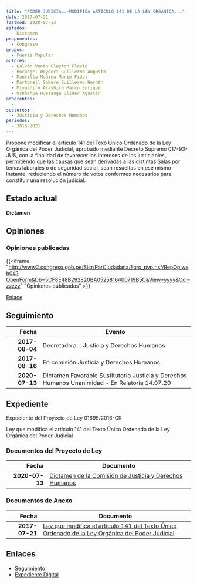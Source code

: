 ```yaml
---
title: "PODER JUDICIAL.-MODIFICA ARTÍCULO 141 DE LA LEY ORGÁNICA..."
date: 2017-07-21
lastmod: 2020-07-13
estados: 
  - Dictamen
proponentes: 
  - Congreso
grupos: 
  - Fuerza Popular
autores: 
  - Galván Vento Clayton Flavio
  - Bocangel Weydert Guillermo Augusto
  - Mantilla Medina Mario Fidel
  - Martorell Sobero Guillermo Hernán
  - Miyashiro Arashiro Marco Enrique
  - Ushñahua Huasanga Glider Agustín
adherentes: 
  - 
sectores: 
  - Justicia y Derechos Humanos
periodos: 
  - 2016-2021
---
```


Propone modificar el artículo 141 del Texo Único Ordenado de la Ley Orgánica del Poder Judicial, aprobado mediante Decreto Supremo 017-93-JUS, con la finalidad de favorecer los intereses de los justiciables, permitiendo que las causas que sean derivadas a las distintas Salas por temas laborales o de seguridad social, sean resueltas en ese mismo instante, reduciendo el número de votos conformes necesarios para constituir una resolución judicial.


## Estado actual

**Dictamen**

## Opiniones

### Opiniones publicadas

{{<iframe "http://www2.congreso.gob.pe/Sicr/ParCiudadana/Foro_pvp.nsf/RepOpiweb04?OpenForm&Db=5CF8E48B292820BA0525816400719B5C&View=yyyy&Col=zzzzz" "Opiniones publicadas" >}}

[Enlace](http://www2.congreso.gob.pe/Sicr/ParCiudadana/Foro_pvp.nsf/RepOpiweb04?OpenForm&Db=5CF8E48B292820BA0525816400719B5C&View=yyyy&Col=zzzzz)

## Seguimiento

| Fecha | Evento |
|------:|--------|
| **2017-08-04** | Decretado a... Justicia y Derechos Humanos|
| **2017-08-16** | En comisión Justicia y Derechos Humanos|
| **2020-07-13** | Dictamen Favorable Sustitutorio Justicia y Derechos Humanos Unanimidad - En Relatoría 14.07.20|


## Expediente

Expediente del Proyecto de Ley 01695/2016-CR

Ley que modifica el artículo 141 del Texto Único Ordenado de la Ley Orgánica del Poder Judicial


### Documentos del Proyecto de Ley

| Fecha | Documento |
|------:|--------|
| **2020-07-13** | [Dictamen de la Comisión de Justicia y Derechos Humanos](http://www.leyes.congreso.gob.pe/Documentos/2016_2021/Dictamenes/Proyectos_de_Ley/01695DC15MAY_20200713.pdf) |

### Documentos de Anexo

| Fecha | Documento |
|------:|--------|
| **2017-07-21** | [Ley que modifica el artículo 141 del Texto Único Ordenado de la Ley Orgánica del Poder Judicial](http://www.leyes.congreso.gob.pe/Documentos/2016_2021/Proyectos_de_Ley_y_de_Resoluciones_Legislativas/PL0169520170721..pdf) |

## Enlaces 

- [Seguimiento](http://www2.congreso.gob.pe/Sicr/TraDocEstProc/CLProLey2016.nsf/f7fff46988ca05b1052578e100829cc7/d0c07414727f371005258164006db6cb?OpenDocument)
- [Expediente Digital](http://www2.congreso.gob.pehttp://www2.congreso.gob.pe/Sicr/TraDocEstProc/CLProLey2016.nsf/f7fff46988ca05b1052578e100829cc7/d0c07414727f371005258164006db6cb?OpenDocument&Click=05257FB7005EB655.eb71d0cf91d8294e05256cdf006b5706/$Body/0.1C6C)
